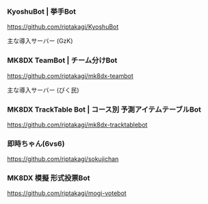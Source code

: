 ###  KyoshuBot | 挙手Bot
https://github.com/riptakagi/KyoshuBot

主な導入サーバー (GzK)

### MK8DX TeamBot | チーム分けBot

https://github.com/riptakagi/mk8dx-teambot

主な導入サーバー (びく民)

### MK8DX TrackTable Bot | コース別 予測アイテムテーブルBot
https://github.com/riptakagi/mk8dx-tracktablebot

### 即時ちゃん(6vs6)
https://github.com/riptakagi/sokujichan

### MK8DX 模擬 形式投票Bot
https://github.com/riptakagi/mogi-votebot